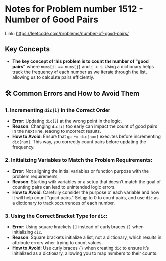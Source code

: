 # Notes for Problem number 1512 -  Number of Good Pairs

Link: https://leetcode.com/problems/number-of-good-pairs/

## Key Concepts
- **The key concept of this problem is to count the number of "good pairs"** where `nums[i] == nums[j]` and `i < j`. Using a dictionary helps track the frequency of each number as we iterate through the list, allowing us to calculate pairs efficiently.

## 🛠️ Common Errors and How to Avoid Them

### 1. Incrementing `dic[i]` in the Correct Order:
- **Error**: Updating `dic[i]` at the wrong point in the logic.
- **Reason**: Changing `dic[i]` too early can impact the count of good pairs in the next line, leading to incorrect results.
- **How to Avoid**: Ensure that `gp += dic[num]` executes before incrementing `dic[num]`. This way, you correctly count pairs before updating the frequency.

### 2. Initializing Variables to Match the Problem Requirements:
- **Error**: Not aligning the initial variables or function purpose with the problem requirements.
- **Reason**: Starting with variables or a setup that doesn’t match the goal of counting pairs can lead to unintended logic errors.
- **How to Avoid**: Carefully consider the purpose of each variable and how it will help count "good pairs." Set `gp` to 0 to count pairs, and use `dic` as a dictionary to track occurrences of each number.

### 3. Using the Correct Bracket Type for `dic`:
- **Error**: Using square brackets `[]` instead of curly braces `{}` when initializing `dic`.
- **Reason**: Square brackets initialize a list, not a dictionary, which results in attribute errors when trying to count values.
- **How to Avoid**: Use curly braces `{}` when creating `dic` to ensure it’s initialized as a dictionary, allowing you to map numbers to their counts.
